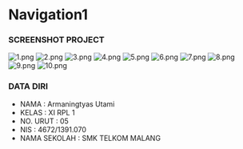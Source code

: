 # Navigation1
### SCREENSHOT PROJECT
![1.png](https://s28.postimg.org/v2e8a6hjx/image.png)
![2.png](https://s27.postimg.org/qh42836bn/image.png)
![3.png](https://s30.postimg.org/wh7re9qkx/image.png)
![4.png](https://s23.postimg.org/twgnigxwb/image.png)
![5.png](https://s28.postimg.org/6dvgt8u25/image.png)
![6.png](https://s24.postimg.org/6wrp28b6d/image.png)
![7.png](https://s30.postimg.org/khsarslwh/image.png)
![8.png](https://s24.postimg.org/8wxabvm1h/image.png)
![9.png](https://s27.postimg.org/le0gg6xr7/image.png)
![10.png](https://s29.postimg.org/imkbcik5j/image.png)
<br>

### DATA DIRI
- NAMA      : Armaningtyas Utami
- KELAS     : XI RPL 1
- NO. URUT  : 05
- NIS       : 4672/1391.070
- NAMA SEKOLAH  : SMK TELKOM MALANG
